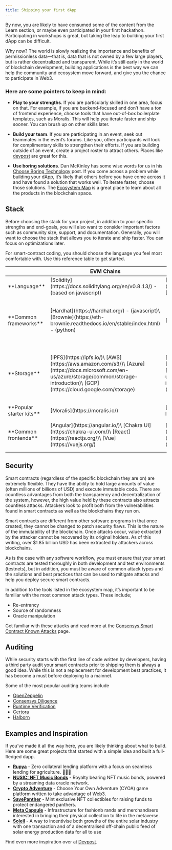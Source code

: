 ```yaml
---
title: Shipping your first dApp
---
```


By now, you are likely to have consumed some of the content from the Learn section, or maybe even participated in your first hackathon. Participating in workshops is great, but taking the leap to building your first dApp can be difficult. 

Why now? The world is slowly realizing the importance and benefits of permissionless data—that is, data that is not owned by a few large players, but is rather decentralized and transparent. While it’s still early in the world of blockchain development, building applications is the best way we can help the community and ecosystem move forward, and give you the chance to participate in Web3.

### Here are some pointers to keep in mind:

- **Play to your strengths**. If you are particularly skilled in one area, focus on that. For example, if you are
  backend-focused and don’t have a ton of frontend experience, choose tools that have out-of-box boilerplate templates,
  such as Moralis. This will help you iterate faster and ship sooner. You can brush up on other skills later.

- **Build your team**. If you are participating in an event, seek out teammates in the event’s forums. Like you, other
  participants will look for complimentary skills to strengthen their efforts. If you are building outside of an event,
  create a project roster to attract others. Places like [devpost](https://devpost.com/software) are great for this.

- **Use boring solutions**. Dan McKinley has some wise words for us in his
  [Choose Boring Technology](https://mcfunley.com/choose-boring-technology) post. If you come across a problem while
  building your dApp, it’s likely that others before you have come across it and have found a solution that works well.
  To iterate faster, choose those solutions. The [Ecosystem Map](https://www.figma.com/proto/U6iAHSsDlqoJfOaNwRigeO/Ecosystem-Tools-Map?page-id=0%3A1&node-id=2%3A1242&viewport=264%2C48%2C0.68&scaling=scale-down) is a great place to learn about all the products in the
  blockchain space.

## Stack

Before choosing the stack for your project, in addition to your specific strengths and end-goals, you will also want to
consider important factors such as community size, support, and documentation. Generally, you will want to choose the
stack that allows you to iterate and ship faster. You can focus on optimizations later.

For smart-contract coding, you should choose the language you feel most comfortable with. Use this reference table to get
started.

<table>
    <thead>
        <tr>
            <th></th>
            <th>EVM Chains</th>
            <th>Solana</th>
            <th>Terra</th>
        </tr>
    </thead>
    <tbody>
        <tr>
            <td>**Language**</td>
            <td>
                [Solidity](https://docs.soliditylang.org/en/v0.8.13/) - (based on javascript)
            </td>
            <td>
                [Rust](https://www.rust-lang.org/)\
                [C](https://www.iso.org/standard/74528.html)\
                [C++](https://isocpp.org/)
            </td>
            <td>
                [Rust](https://www.rust-lang.org/)
            </td>
        </tr>
        <tr>
            <td>**Common frameworks**</td>
            <td>
                [Hardhat](https://hardhat.org/) - (javascript)\
                [Brownie](https://eth-brownie.readthedocs.io/en/stable/index.html) - (python)
            </td>
            <td>
                [Anchor](https://book.anchor-lang.com/)
            </td>
            <td>
                [Terra.js](https://terra-money.github.io/terra.js/) - (javascript)\
                [Terra.py](https://github.com/terra-money/terra.py) - (python)\
                [Cosmos SDK](https://v1.cosmos.network/sdk)
            </td>
        </tr>
        <tr>
            <td>**Storage**</td>
            <td>
                [IPFS](https://ipfs.io/)\
                [AWS](https://aws.amazon.com/s3/)\
                [Azure](https://docs.microsoft.com/en-us/azure/storage/common/storage-introduction)\
                [GCP](https://cloud.google.com/storage)
            </td>
            <td>
                [Arweave](https://www.arweave.org/)\
                [AWS](https://aws.amazon.com/s3/)\
                [Azure](https://docs.microsoft.com/en-us/azure/storage/common/storage-introduction)\
                [GCP](https://cloud.google.com/storage)
            </td>
            <td>
                [Terra FCD](https://github.com/terra-money/fcd)\
                [AWS](https://aws.amazon.com/s3/)\
                [Azure](https://docs.microsoft.com/en-us/azure/storage/common/storage-introduction)\
                [GCP](https://cloud.google.com/storage)
            </td>
        </tr>
        <tr>
            <td>**Popular starter kits**</td>
            <td>[Moralis](https://moralis.io/)</td>
            <td>[dapp-scaffold](https://github.com/solana-labs/dapp-scaffold)</td>
            <td>[Terrain](https://github.com/iboss-ptk/terrain)</td>
        </tr>
        <tr>
            <td>**Common frontends**</td>
            <td>
                [Angular](https://angular.io/)\
                [Chakra UI](https://chakra-ui.com/)\
                [React](https://reactjs.org/)\
                [Vue](https://vuejs.org/)
            </td>
            <td>
                [Angular](https://angular.io/)\
                [Chakra UI](https://chakra-ui.com/)\
                [React](https://reactjs.org/)\
                [Vue](https://vuejs.org/)
            </td>
            <td>
                [Angular](https://angular.io/)\
                [Chakra UI](https://chakra-ui.com/)\
                [React](https://reactjs.org/)\
                [Vue](https://vuejs.org/)
            </td>
        </tr>
    </tbody>
</table>

## Security

Smart contracts (regardless of the specific blockchain they are on) are extremely flexible. They have the ability to
hold large amounts of value (often millions of billions of USD) and execute immutable code. There are countless
advantages from both the transparency and decentralization of the system, however, the high value held by these
contracts also attracts countless attacks. Attackers look to profit both from the vulnerabilities found in smart
contracts as well as the blockchains they run on.

Smart contracts are different from other software programs in that once created, they cannot be changed to patch
security flaws. This is the nature of the immutability of the blockchain. Once attacks occur, value extracted by the
attacker cannot be recovered by its original holders. As of this writing, over $1.85 billion USD has been extracted by
attackers across blockchains.

As is the case with any software workflow, you must ensure that your smart contracts are tested thoroughly in both development and test environments (testnets), but in addition, you must be aware of common attack types and the solutions and best practices that can be used to mitigate attacks and help you deploy secure smart contracts.

In addition to the tools listed in the ecosystem map, it’s important to be familiar with the most common attack types.
These include;

- Re-entrancy
- Source of randomness
- Oracle manipulation

Get familiar with these attacks and read more at the
[Consensys Smart Contract Known Attacks](https://consensys.github.io/smart-contract-best-practices/attacks/) page.

## Auditing

While security starts with the first line of code written by developers, having a third party audit your smart contracts
prior to shipping them is always a good idea. While this is not a replacement for development best
practices, it has become a must before deploying to a mainnet.

Some of the most popular auditing teams include

- [OpenZeppelin](https://openzeppelin.com/security-audits/)
- [Consensys Diligence](https://consensys.net/diligence/)
- [Runtime Verification](https://runtimeverification.com/smartcontract/)
- [Certora](https://www.certora.com/)
- [Halborn](https://halborn.com/)

## Examples and Inspiration

If you’ve made it all the way here, you are likely thinking about what to build. Here are some great projects that
started with a simple idea and built a full-fledged dapp.

- [**Rupya**](https://devfolio.co/submissions/rupya-776b) - Zero collateral lending platform with a focus on seamless
  lending for agriculture. 🧑🏽‍🌾
- [**NUSIC: NFT Music Bonds**](https://devpost.com/software/nusic-nft-music-oracle) - Royalty bearing NFT music bonds,
  powered by a streaming data oracle network.
- [**Crypto Adventure**](https://github.com/otaiga/CryptoAdventure) - Choose Your Own Adventure (CYOA) game platform
  written to take advantage of Web3.
- [**SavePanther**](https://showcase.ethglobal.com/roadtoweb3/savepanther) - Mint exclusive NFT collectibles for raising
  funds to protect endangered panthers.
- [**Meta Capsule**](https://showcase.ethglobal.com/buildquest/meta-capsule-x30ba) - Infrastructure for fashionb rands
  and merchandisers interested in bringing their physical collection to life in the metaverse.
- [**Soleil**](https://devpost.com/software/soleil) - A way to incentivise both growths of the entire solar industry
  with one transaction and of a decentralised off-chain public feed of solar energy production data for all to use

Find even more inspiration over at [Devpost](https://devpost.com/software/built-with/blockchain).
